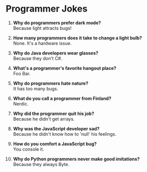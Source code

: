 # Programmer Jokes

1. **Why do programmers prefer dark mode?**  
   Because light attracts bugs!

2. **How many programmers does it take to change a light bulb?**  
   None. It's a hardware issue.

3. **Why do Java developers wear glasses?**  
   Because they don't C#.

4. **What's a programmer's favorite hangout place?**  
   Foo Bar.

5. **Why do programmers hate nature?**  
   It has too many bugs.

6. **What do you call a programmer from Finland?**  
   Nerdic.

7. **Why did the programmer quit his job?**  
   Because he didn't get arrays.

8. **Why was the JavaScript developer sad?**  
   Because he didn't know how to 'null' his feelings.

9. **How do you comfort a JavaScript bug?**  
   You console it.

10. **Why do Python programmers never make good imitations?**  
    Because they always Byte.